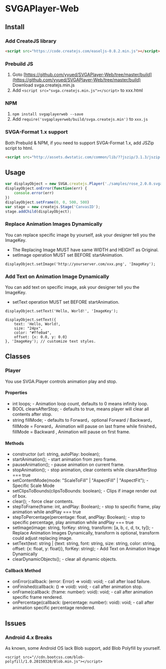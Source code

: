 # SVGAPlayer-Web

## Install

### Add CreateJS library

```html
<script src="https://code.createjs.com/easeljs-0.8.2.min.js"></script>
```

### Prebuild JS
1. Goto [https://github.com/yyued/SVGAPlayer-Web/tree/master/build](https://github.com/yyued/SVGAPlayer-Web/tree/master/build) Download svga.createjs.min.js
2. Add ```<script src="svga.createjs.min.js"></script>``` to xxx.html

### NPM
1. ```npm install svgaplayerweb --save```
2. Add ``` require('svgaplayerweb/build/svga.createjs.min') ``` to ```xxx.js```

### SVGA-Format 1.x support

Both Prebuild & NPM, if you need to support SVGA-Format 1.x, add JSZip script to html.

```html
<script src="http://assets.dwstatic.com/common/lib/??jszip/3.1.3/jszip.min.js,jszip/3.1.3/jszip-utils.min.js" charset="utf-8"></script>
```

## Usage

```js
var displayObject = new SVGA.createjs.Player('./samples/rose_2.0.0.svga');
displayObject.onError(function(err) {
    console.error(err)
})
displayObject.setFrame(0, 0, 500, 500)
var stage = new createjs.Stage('CanvasID');
stage.addChild(displayObject);
```

### Replace Animation Images Dynamically

You can replace specific image by yourself, ask your designer tell you the ImageKey.

* The Replacing Image MUST have same WIDTH and HEIGHT as Original.
* setImage operation MUST set BEFORE startAnimation.

```
displayObject.setImage('http://yourserver.com/xxx.png', 'ImageKey');
```

### Add Text on Animation Image Dynamically

You can add text on specific image, ask your designer tell you the ImageKey.

* setText operation MUST set BEFORE startAnimation.

```
displayObject.setText('Hello, World!', 'ImageKey');
```

```
displayObject.setText({ 
    text: 'Hello, World!, 
    size: "24px", 
    color: "#ffe0a4",
    offset: {x: 0.0, y: 0.0}
}, 'ImageKey'); // customize text styles.
```

## Classes

### Player

You use SVGA.Player controls animation play and stop.

#### Properties

* int loops; - Animation loop count, defaults to 0 means infinity loop.
* BOOL clearsAfterStop; - defaults to true, means player will clear all contents after stop.
* string fillMode; - defaults to Forward，optional Forward / Backward，fillMode = Forward，Animation will pause on last frame while finished，fillMode = Backward , Animation will pause on first frame.

#### Methods

* constructor (url: string, autoPlay: boolean);
* startAnimation(); - start animation from zero frame.
* pauseAnimation(); - pause animation on current frame.
* stopAnimation(); - stop animation, clear contents while clearsAfterStop === true
* setContentMode(mode: "ScaleToFill" | "AspectFill" | "AspectFit"); - Specific Scale Mode
* setClipsToBounds(clipsToBounds: boolean); - Clips if image render out of box.
* clear(); - force clear contents.
* stepToFrame(frame: int, andPlay: Boolean); - stop to specific frame, play animation while andPlay === true
* stepToPercentage(percentage: float, andPlay: Boolean); - stop to specific percentage, play animation while andPlay === true
* setImage(image: string, forKey: string, transform: [a, b, c, d, tx, ty]); - Replace Animation Images Dynamically, transform is optional, transform could adjust replacing image.
* setText(text: string | {text: string, font: string, size: string, color: string, offset: {x: float, y: float}}, forKey: string); - Add Text on Animation Image Dynamically
* clearDynamicObjects(); - clear all dynamic objects.

#### Callback Method
* onError(callback: (error: Error) => void): void; - call after load failure.
* onFinished(callback: () => void): void; - call after animation stop.
* onFrame(callback: (frame: number): void): void; - call after animation specific frame rendered.
* onPercentage(callback: (percentage: number): void): void; - call after animation specific percentage rendered.

## Issues

### Android 4.x Breaks

As known, some Android OS lack Blob support, add Blob Polyfill by yourself.

```
<script src="//cdn.bootcss.com/blob-polyfill/1.0.20150320/Blob.min.js"></script>
```
